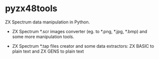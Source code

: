 # pyzx48tools

ZX Spectrum data manipulation in Python.

- ZX Spectrum *.scr images converter (eg. to *.png, *.jpg, *.bmp) and some more manipulation tools.

- ZX Spectrum *.tap files creator and some data extractors: ZX BASIC to plain text and ZX GENS to plain text


